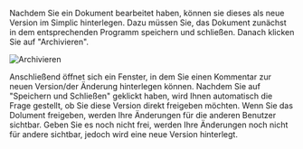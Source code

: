 Nachdem Sie ein Dokument bearbeitet haben, können sie dieses als neue Version im Simplic hinterlegen.
Dazu müssen Sie, das Dokument zunächst in dem entsprechenden Programm speichern und schließen. Danach klicken Sie auf "Archivieren". 

![Archivieren](~/images/Archive.png)

Anschließend öffnet sich ein Fenster, in dem Sie einen Kommentar zur neuen Version/der Änderung hinterlegen können.
Nachdem Sie auf "Speichern und Schließen" geklickt haben, wird Ihnen automatisch die Frage gestellt, ob Sie diese Version direkt freigeben möchten.
Wenn Sie das Dolument freigeben, werden Ihre Änderungen für die anderen Benutzer sichtbar. Geben Sie es noch nicht frei, werden Ihre Änderungen noch nicht für andere sichtbar, jedoch wird eine neue Version hinterlegt.
